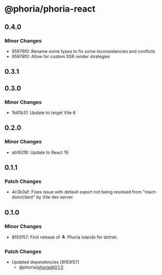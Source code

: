 # @phoria/phoria-react

## 0.4.0

### Minor Changes

- 95978f0: Rename some types to fix some inconsistencies and conflicts
- 95978f0: Allow for custom SSR render strategies

## 0.3.1

## 0.3.0

### Minor Changes

- 1b81b31: Update to target Vite 6

## 0.2.0

### Minor Changes

- ab162f8: Update to React 19

## 0.1.1

### Patch Changes

- 4c3b3af: Fixes issue with default export not being resolved from "react-dom/client" by Vite dev server.

## 0.1.0

### Minor Changes

- 8f93f57: First release of 🏝️ Phoria Islands for dotnet.

### Patch Changes

- Updated dependencies [8f93f57]
  - @phoria/phoria@0.1.0
